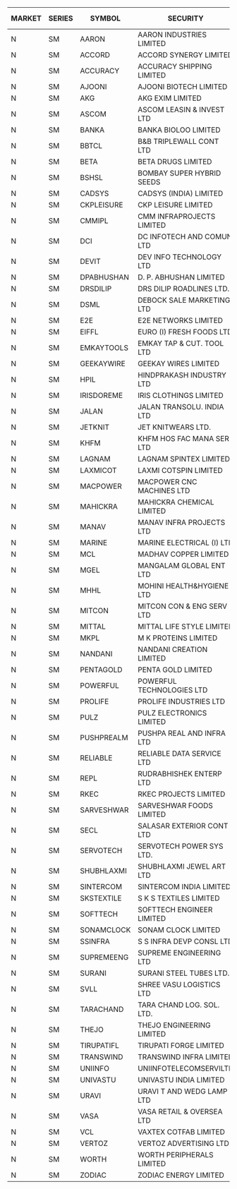 


| MARKET | SERIES | SYMBOL | SECURITY | PREV CL PR | OPEN PRICE | HIGH PRICE | LOW PRICE | CLOSE PRICE | NET TRDVAL | NET TRDQTY | CORP IND | HI 52 WK | LO 52 WK |
| ----- | ----- | ----- | ----- | ----- | ----- | ----- | ----- | ----- | ----- | ----- | ----- | ----- | ----- |
| N | SM | AARON | AARON INDUSTRIES LIMITED | 48.50 | 49.50 | 49.50 | 49.50 | 49.50 | 163350.00 | 3300 |  | 53.50 | 39.00 |
| N | SM | ACCORD | ACCORD SYNERGY LIMITED | 18.00 | 17.60 | 17.60 | 17.60 | 17.60 | 35200.00 | 2000 |  | 36.20 | 17.55 |
| N | SM | ACCURACY | ACCURACY SHIPPING LIMITED | 22.95 | 21.85 | 22.65 | 21.85 | 22.65 | 1681200.00 | 75200 |  | 87.00 | 20.80 |
| N | SM | AJOONI | AJOONI BIOTECH LIMITED | 8.00 | 8.40 | 8.40 | 8.40 | 8.40 | 67200.00 | 8000 |  | 29.00 | 7.25 |
| N | SM | AKG | AKG EXIM LIMITED | 33.00 | 35.00 | 35.00 | 33.50 | 33.50 | 810000.00 | 24000 |  | 37.00 | 30.00 |
| N | SM | ASCOM | ASCOM LEASIN & INVEST LTD | 32.90 | 32.90 | 32.90 | 32.90 | 32.90 | 131600.00 | 4000 |  | 33.00 | 30.00 |
| N | SM | BANKA | BANKA BIOLOO LIMITED | 72.00 | 68.40 | 68.40 | 68.40 | 68.40 | 164160.00 | 2400 |  | 112.35 | 58.90 |
| N | SM | BBTCL | B&B TRIPLEWALL CONT LTD | 31.50 | 33.50 | 33.50 | 33.50 | 33.50 | 100500.00 | 3000 |  | 54.00 | 21.60 |
| N | SM | BETA | BETA DRUGS LIMITED | 62.90 | 62.45 | 70.00 | 60.00 | 66.00 | 1364800.00 | 21600 |  | 124.00 | 57.60 |
| N | SM | BSHSL | BOMBAY SUPER HYBRID SEEDS | 110.00 | 110.65 | 110.65 | 110.65 | 110.65 | 132780.00 | 1200 |  | 136.00 | 105.00 |
| N | SM | CADSYS | CADSYS (INDIA) LIMITED | 32.15 | 30.55 | 30.55 | 30.55 | 30.55 | 61100.00 | 2000 |  | 63.45 | 30.55 |
| N | SM | CKPLEISURE | CKP LEISURE LIMITED | 6.80 | 6.75 | 6.75 | 6.75 | 6.75 | 135000.00 | 20000 |  | 7.55 | 4.70 |
| N | SM | CMMIPL | CMM INFRAPROJECTS LIMITED | 8.45 | 8.05 | 8.05 | 8.05 | 8.05 | 24150.00 | 3000 |  | 10.50 | 2.45 |
| N | SM | DCI | DC INFOTECH AND COMUN LTD | 45.20 | 45.40 | 45.40 | 45.20 | 45.20 | 679800.00 | 15000 |  | 45.50 | 45.20 |
| N | SM | DEVIT | DEV INFO TECHNOLOGY LTD | 75.50 | 72.00 | 86.80 | 72.00 | 85.00 | 2064975.00 | 25500 |  | 101.00 | 65.00 |
| N | SM | DPABHUSHAN | D. P. ABHUSHAN LIMITED | 62.75 | 63.30 | 65.85 | 63.25 | 65.85 | 7614000.00 | 120000 |  | 65.85 | 37.50 |
| N | SM | DRSDILIP | DRS DILIP ROADLINES LTD. | 75.05 | 75.05 | 75.05 | 75.05 | 75.05 | 120080.00 | 1600 |  | 78.00 | 61.00 |
| N | SM | DSML | DEBOCK SALE MARKETING LTD | 5.60 | 5.60 | 5.85 | 5.60 | 5.85 | 102300.00 | 18000 |  | 12.00 | 3.55 |
| N | SM | E2E | E2E NETWORKS LIMITED | 19.35 | 18.70 | 19.50 | 18.40 | 18.90 | 1161800.00 | 62000 |  | 57.00 | 17.95 |
| N | SM | EIFFL | EURO (I) FRESH FOODS LTD | 114.75 | 115.00 | 115.25 | 115.00 | 115.25 | 644600.00 | 5600 |  | 131.00 | 81.00 |
| N | SM | EMKAYTOOLS | EMKAY TAP & CUT. TOOL LTD | 115.00 | 120.00 | 120.00 | 120.00 | 120.00 | 72000.00 | 600 |  | 160.00 | 92.00 |
| N | SM | GEEKAYWIRE | GEEKAY WIRES LIMITED | 39.00 | 39.50 | 39.50 | 39.50 | 39.50 | 632000.00 | 16000 |  | 39.50 | 31.00 |
| N | SM | HPIL | HINDPRAKASH INDUSTRY LTD | 41.00 | 41.25 | 41.25 | 41.20 | 41.20 | 741900.00 | 18000 |  | 41.50 | 41.00 |
| N | SM | IRISDOREME | IRIS CLOTHINGS LIMITED | 136.95 | 138.00 | 140.50 | 138.00 | 140.50 | 890320.00 | 6400 |  | 145.00 | 108.00 |
| N | SM | JALAN | JALAN TRANSOLU. INDIA LTD | 6.35 | 6.65 | 6.65 | 6.65 | 6.65 | 19950.00 | 3000 |  | 16.35 | 2.85 |
| N | SM | JETKNIT | JET KNITWEARS LTD. | 22.30 | 22.50 | 22.50 | 22.50 | 22.50 | 33750.00 | 1500 |  | 55.00 | 19.85 |
| N | SM | KHFM | KHFM HOS FAC MANA SER LTD | 28.10 | 28.00 | 28.00 | 26.15 | 26.15 | 162450.00 | 6000 |  | 37.00 | 24.15 |
| N | SM | LAGNAM | LAGNAM SPINTEX LIMITED | 10.70 | 10.50 | 11.20 | 10.50 | 10.50 | 196050.00 | 18000 |  | 16.45 | 10.00 |
| N | SM | LAXMICOT | LAXMI COTSPIN LIMITED | 8.10 | 9.00 | 9.00 | 9.00 | 9.00 | 54000.00 | 6000 |  | 14.80 | 8.10 |
| N | SM | MACPOWER | MACPOWER CNC MACHINES LTD | 59.70 | 60.50 | 62.45 | 60.50 | 62.45 | 91725.00 | 1500 |  | 164.20 | 51.00 |
| N | SM | MAHICKRA | MAHICKRA CHEMICAL LIMITED | 86.00 | 87.00 | 87.00 | 87.00 | 87.00 | 261000.00 | 3000 |  | 93.50 | 40.95 |
| N | SM | MANAV | MANAV INFRA PROJECTS LTD | 4.90 | 5.10 | 5.10 | 5.10 | 5.10 | 20400.00 | 4000 |  | 6.00 | 4.35 |
| N | SM | MARINE | MARINE ELECTRICAL (I) LTD | 97.50 | 99.00 | 100.00 | 98.50 | 100.00 | 992500.00 | 10000 |  | 123.00 | 88.00 |
| N | SM | MCL | MADHAV COPPER LIMITED | 75.00 | 73.85 | 84.00 | 65.15 | 82.35 | 28776480.00 | 381600 |  | 358.00 | 65.15 |
| N | SM | MGEL | MANGALAM GLOBAL ENT LTD | 53.10 | 53.15 | 53.15 | 53.15 | 53.15 | 106300.00 | 2000 |  | 54.05 | 51.05 |
| N | SM | MHHL | MOHINI HEALTH&HYGIENE LTD | 20.00 | 21.00 | 21.00 | 21.00 | 21.00 | 63000.00 | 3000 |  | 35.90 | 13.85 |
| N | SM | MITCON | MITCON CON & ENG SERV LTD | 41.00 | 43.00 | 43.00 | 43.00 | 43.00 | 86000.00 | 2000 |  | 52.00 | 32.00 |
| N | SM | MITTAL | MITTAL LIFE STYLE LIMITED | 105.80 | 106.30 | 106.30 | 106.30 | 106.30 | 265750.00 | 2500 |  | 167.00 | 76.35 |
| N | SM | MKPL | M K PROTEINS LIMITED | 72.20 | 74.50 | 74.50 | 74.50 | 74.50 | 149000.00 | 2000 |  | 79.00 | 63.50 |
| N | SM | NANDANI | NANDANI CREATION LIMITED | 7.35 | 7.35 | 7.35 | 7.35 | 7.35 | 36750.00 | 5000 |  | 55.50 | 5.50 |
| N | SM | PENTAGOLD | PENTA GOLD LIMITED | 29.85 | 29.00 | 31.30 | 29.00 | 31.30 | 364650.00 | 12000 |  | 47.00 | 23.70 |
| N | SM | POWERFUL | POWERFUL TECHNOLOGIES LTD | 3.85 | 3.70 | 3.70 | 3.70 | 3.70 | 7400.00 | 2000 |  | 21.50 | 3.70 |
| N | SM | PROLIFE | PROLIFE INDUSTRIES LTD | 33.10 | 34.50 | 34.50 | 34.50 | 34.50 | 103500.00 | 3000 |  | 34.50 | 22.90 |
| N | SM | PULZ | PULZ ELECTRONICS LIMITED | 19.80 | 19.00 | 19.00 | 19.00 | 19.00 | 76000.00 | 4000 |  | 46.50 | 17.00 |
| N | SM | PUSHPREALM | PUSHPA REAL AND INFRA LTD | 8.05 | 7.65 | 7.65 | 7.65 | 7.65 | 15300.00 | 2000 |  | 24.50 | 3.70 |
| N | SM | RELIABLE | RELIABLE DATA SERVICE LTD | 31.95 | 33.40 | 33.40 | 33.40 | 33.40 | 80160.00 | 2400 |  | 56.00 | 23.80 |
| N | SM | REPL | RUDRABHISHEK ENTERP LTD | 39.00 | 37.05 | 37.05 | 37.05 | 37.05 | 111150.00 | 3000 |  | 42.20 | 20.60 |
| N | SM | RKEC | RKEC PROJECTS LIMITED | 54.20 | 55.00 | 65.00 | 54.10 | 58.25 | 404500.00 | 7000 |  | 68.00 | 35.00 |
| N | SM | SARVESHWAR | SARVESHWAR FOODS LIMITED | 14.45 | 14.40 | 14.40 | 14.40 | 14.40 | 23040.00 | 1600 |  | 43.85 | 14.10 |
| N | SM | SECL | SALASAR EXTERIOR CONT LTD | 46.00 | 46.35 | 46.90 | 46.35 | 46.90 | 1114950.00 | 24000 |  | 62.25 | 38.50 |
| N | SM | SERVOTECH | SERVOTECH POWER SYS LTD. | 10.00 | 10.50 | 10.50 | 10.50 | 10.50 | 42000.00 | 4000 |  | 24.50 | 6.50 |
| N | SM | SHUBHLAXMI | SHUBHLAXMI JEWEL ART LTD | 38.55 | 38.50 | 39.50 | 37.50 | 39.50 | 345100.00 | 9000 |  | 209.50 | 35.00 |
| N | SM | SINTERCOM | SINTERCOM INDIA LIMITED | 79.00 | 80.00 | 80.00 | 79.00 | 79.00 | 637000.00 | 8000 |  | 81.00 | 56.00 |
| N | SM | SKSTEXTILE | S K S TEXTILES LIMITED | 42.95 | 41.25 | 44.90 | 41.25 | 44.90 | 4596400.00 | 111000 |  | 44.90 | 22.25 |
| N | SM | SOFTTECH | SOFTTECH ENGINEER LIMITED | 60.95 | 60.95 | 60.95 | 60.95 | 60.95 | 97520.00 | 1600 |  | 76.25 | 37.50 |
| N | SM | SONAMCLOCK | SONAM CLOCK LIMITED | 38.00 | 37.75 | 38.00 | 37.75 | 37.75 | 1926750.00 | 51000 |  | 41.95 | 36.90 |
| N | SM | SSINFRA | S S INFRA DEVP CONSL LTD | 12.65 | 13.05 | 13.05 | 13.05 | 13.05 | 39150.00 | 3000 |  | 19.35 | 8.80 |
| N | SM | SUPREMEENG | SUPREME ENGINEERING LTD | 26.50 | 27.00 | 27.00 | 26.50 | 26.60 | 426600.00 | 16000 |  | 42.00 | 20.50 |
| N | SM | SURANI | SURANI STEEL TUBES LTD. | 28.80 | 28.80 | 29.85 | 28.80 | 29.85 | 233100.00 | 8000 |  | 60.00 | 27.50 |
| N | SM | SVLL | SHREE VASU LOGISTICS LTD | 100.60 | 101.00 | 101.00 | 101.00 | 101.00 | 101000.00 | 1000 |  | 130.00 | 75.00 |
| N | SM | TARACHAND | TARA CHAND LOG. SOL. LTD. | 38.75 | 37.05 | 37.95 | 37.00 | 37.95 | 446000.00 | 12000 |  | 43.75 | 25.55 |
| N | SM | THEJO | THEJO ENGINEERING LIMITED | 505.00 | 510.00 | 512.00 | 510.00 | 512.00 | 1634400.00 | 3200 |  | 599.00 | 470.25 |
| N | SM | TIRUPATIFL | TIRUPATI FORGE LIMITED | 31.00 | 31.15 | 31.15 | 31.15 | 31.15 | 99680.00 | 3200 |  | 51.00 | 25.55 |
| N | SM | TRANSWIND | TRANSWIND INFRA LIMITED | 3.75 | 3.60 | 3.60 | 3.60 | 3.60 | 14400.00 | 4000 |  | 10.35 | 3.20 |
| N | SM | UNIINFO | UNIINFOTELECOMSERVILTD | 29.00 | 29.50 | 29.65 | 28.75 | 29.65 | 410200.00 | 14000 |  | 44.80 | 16.40 |
| N | SM | UNIVASTU | UNIVASTU INDIA LIMITED | 42.00 | 42.40 | 42.40 | 42.40 | 42.40 | 127200.00 | 3000 |  | 85.00 | 42.00 |
| N | SM | URAVI | URAVI T AND WEDG LAMP LTD | 101.40 | 101.00 | 101.00 | 101.00 | 101.00 | 242400.00 | 2400 |  | 120.50 | 91.00 |
| N | SM | VASA | VASA RETAIL & OVERSEA LTD | 7.85 | 7.75 | 8.20 | 7.70 | 8.20 | 94600.00 | 12000 |  | 26.10 | 7.50 |
| N | SM | VCL | VAXTEX COTFAB LIMITED | 22.70 | 21.25 | 21.25 | 20.00 | 20.00 | 367800.00 | 18000 |  | 25.50 | 20.00 |
| N | SM | VERTOZ | VERTOZ ADVERTISING LTD | 85.00 | 85.00 | 85.00 | 85.00 | 85.00 | 204000.00 | 2400 |  | 211.00 | 71.00 |
| N | SM | WORTH | WORTH PERIPHERALS LIMITED | 44.75 | 45.75 | 46.00 | 45.75 | 46.00 | 137625.00 | 3000 |  | 72.95 | 39.00 |
| N | SM | ZODIAC | ZODIAC ENERGY LIMITED | 19.50 | 18.95 | 18.95 | 18.60 | 18.60 | 75100.00 | 4000 |  | 32.00 | 14.30 |



